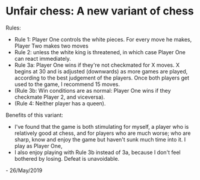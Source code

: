 # Unfair chess: A new variant of chess

Rules: 
- Rule 1: Player One controls the white pieces. For every move he makes, Player Two makes two moves
- Rule 2: unless the white king is threatened, in which case Player One can react immediately.
- Rule 3a: Player One wins if they're not checkmated for X moves. X begins at 30 and is adjusted (downwards) as more games are played, according to the best judgement of the players. Once both players get used to the game, I recommend 15 moves.
- (Rule 3b: Win conditions are as normal: Player One wins if they checkmate Player 2, and viceversa).
- (Rule 4: Neither player has a queen).

Benefits of this variant:
- I've found that the game is both stimulating for myself, a player who is relatively good at chess, and for players who are much worse; who are sharp, know and enjoy the game but haven't sunk much time into it. I play as Player One, 
- I also enjoy playing with Rule 3b instead of 3a, because I don't feel bothered by losing. Defeat is unavoidable.

\- 26/May/2019

